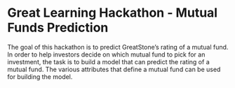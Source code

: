 # Great Learning Hackathon - Mutual Funds Prediction

The goal of this hackathon is to predict GreatStone’s
rating of a mutual fund. In order to help investors decide
on which mutual fund to pick for an investment, the task is
to build a model that can predict the rating of a mutual
fund. The various attributes that define a mutual fund can
be used for building the model. 
